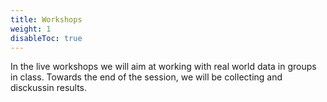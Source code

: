 ```yaml
---
title: Workshops
weight: 1
disableToc: true
---
```


In the live workshops we will aim at working with real world data in groups in class. Towards the end of the session, we will be collecting and disckussin results.
